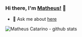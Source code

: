 ### Hi there, I'm [Matheus!](https://twitter.com/theucatarino) 👋 

- 💬 Ask me about [here](https://kassane.github.io)

![Matheus Catarino - github stats](https://github-readme-stats.vercel.app/api?username=kassane&show_icons=true)
<!--
**kassane/kassane** is a ✨ _special_ ✨ repository because its `README.md` (this file) appears on your GitHub profile.

Here are some ideas to get you started:

- 🔭 I’m currently working on ...
- 🌱 I’m currently learning ...
- 👯 I’m looking to collaborate on ...
- 🤔 I’m looking for help with ...
- 💬 Ask me about ...
- 📫 How to reach me: ...
- 😄 Pronouns: ...
- ⚡ Fun fact: ...
-->
